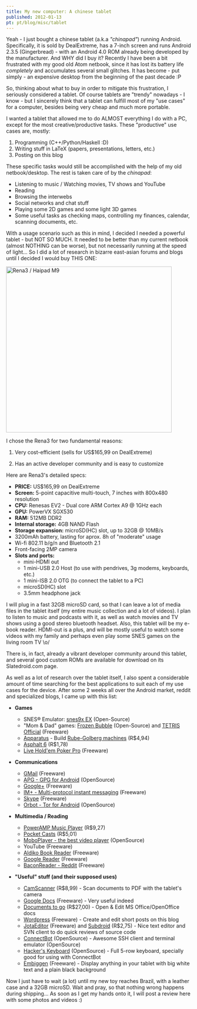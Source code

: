 ```yaml
---
title: My new computer: A chinese tablet
published: 2012-01-13
pt: pt/blog/misc/tablet
---
```


Yeah - I just bought a chinese tablet (a.k.a _"chinapad"_) running Android.
Specifically, it is sold by DealExtreme,
has a 7-inch screen and runs Android 2.3.5 (Gingerbread) - with an Android 4.0 ROM already being developed by the manufacturer.
And WHY did I buy it?
Recently I have been a bit frustrated with my good old Atom netbook, since it has lost its battery life _completely_ and accumulates several small glitches.
It has become - put simply - an expensive desktop from the beginning of the past decade :P

So, thinking about what to buy in order to mitigate this frustration, I seriously considered a tablet.
Of course tablets are "trendy" nowadays - I know - but I sincerely think that a tablet can fulfill most of my "use cases" for a computer,
besides being very cheap and much more portable.

<!--more-->

I wanted a tablet that allowed me to do ALMOST everything I do with a PC, except for the most creative/productive tasks.
These "productive" use cases are, mostly:

  1. Programming (C++/Python/Haskell :D)
  2. Writing stuff in LaTeX (papers, presentations, letters, etc.)
  3. Posting on this blog

These specific tasks would still be accomplished with the help of my old netbook/desktop.
The rest is taken care of by the _chinapad_:

  * Listening to music / Watching movies, TV shows and YouTube
  * Reading
  * Browsing the interwebs
  * Social networks and chat stuff
  * Playing some 2D games and some light 3D games
  * Some useful tasks as checking maps, controlling my finances, calendar, scanning documents, etc.

With a usage scenario such as this in mind, I decided I needed a powerful tablet - but NOT SO MUCH.
It needed to be better than my current netbook (almost NOTHING can be worse), but not necessarily running at the speed of light...
So I did a lot of research in bizarre east-asian forums and blogs until I decided I would buy THIS ONE:

<div id="imgdiv-m9"><style type="text/css" scoped> #imgdiv-m9 img { width:450px };</style>

 ![Rena3 / Haipad M9](/files/imgs/2012-01_sku_81345_7.jpg)

</div>

I chose the Rena3 for two fundamental reasons:

  1. Very cost-efficient (sells for US\$165,99 on DealExtreme)

  2. Has an active developer community and is easy to customize

Here are Rena3's detailed specs:

  * **PRICE:** US\$165,99 on DealExtreme
  * **Screen:** 5-point capacitive multi-touch, 7 inches with 800x480 resolution
  * **CPU:** Renesas EV2 - Dual core ARM Cortex A9 @ 1GHz each
  * **GPU:** PowerVX SGX530
  * **RAM:** 512MB DDR2
  * **Internal storage:** 4GB NAND Flash
  * **Storage expansion:** microSD(HC) slot, up to 32GB @ 10MB/s
  * 3200mAh battery, lasting for aprox. 8h of "moderate" usage
  * Wi-fi 802.11 b/g/n and Bluetooth 2.1
  * Front-facing 2MP camera
  * **Slots and ports:**
      + mini-HDMI out
      + 1 mini-USB 2.0 Host (to use with pendrives, 3g modems, keyboards, etc.)
      + 1 mini-ISB 2.0 OTG (to connect the tablet to a PC)
      + microSD(HC) slot
      + 3.5mm headphone jack

I will plug in a fast 32GB microSD card, so that I can leave a lot of media files in the tablet itself (my entire music collection and a lot of videos).
I plan to listen to music and podcasts with it, as well as watch movies and TV shows using a good stereo bluetooth headset.
Also, this tablet will be my e-book reader. HDMI-out is a plus,
and will be mostly useful to watch some videos with my family and perhaps even play some SNES games on the living room TV \o/

There is, in fact, already a vibrant developer community around this tablet,
and several good custom ROMs are available for download on its Slatedroid.com page.

As well as a lot of research over the tablet itself,
I also spent a considerable amount of time searching for the best applications to suit each of my use cases for the device.
After some 2 weeks all over the Android market, reddit and specialized blogs, I came up with this list:

  * **Games**
      + SNES® Emulator: [snes9x EX](http://www.explusalpha.com/home/snes9x-ex/downloads) (Open-Source)
      + "Mom & Dad" games: [Frozen Bubble](https://market.android.com/details?id=org.jfedor.frozenbubble) (Open-Source) and [TETRIS Official](https://market.android.com/details?id=com.ea.tetrisfree_na) (Freeware)
      + [Apparatus](https://market.android.com/details?id=com.bithack.apparatus) - Build [Rube-Golberg machines](http://en.wikipedia.org/wiki/Rube_Goldberg_machine) (R\$4,94)
      + [Asphalt 6](https://market.android.com/details?id=com.gameloft.android.ANMP.GloftA6HP) (R\$1,78)
      + [Live Hold'em Poker Pro](https://market.android.com/details?id=com.dragonplay.liveholdempro) (Freeware)

  * **Communications**
      + [GMail](https://market.android.com/details?id=com.google.android.gm) (Freeware)
      + [APG - GPG for Android](https://market.android.com/details?id=org.thialfihar.android.apg) (OpenSource)
      + [Google+](https://market.android.com/details?id=com.google.android.apps.plus) (Freeware)
      + [IM+ - Multi-protocol instant messaging](https://market.android.com/details?id=de.shapeservices.impluslite) (Freeware)
      + [Skype](https://market.android.com/details?id=com.skype.raider) (Freeware)
      + [Orbot - Tor for Android](https://market.android.com/details?id=org.torproject.android) (OpenSource)

  * **Multimedia / Reading**
      + [PowerAMP Music Player](https://market.android.com/details?id=com.maxmpz.audioplayer) (R\$9,27)
      + [Pocket Casts](https://market.android.com/details?id=au.com.shiftyjelly.pocketcasts) (R\$5,01)
      + [MoboPlayer - the best video player](https://market.android.com/details?id=com.clov4r.android.nil) (OpenSource)
      + YouTube (Freeware)
      + [Aldiko Book Reader](https://market.android.com/details?id=com.aldiko.android) (Freeware)
      + [Google Reader](https://market.android.com/details?id=com.google.android.apps.reader) (Freeware)
      + [BaconReader - Reddit](https://market.android.com/details?id=com.onelouder.baconreader) (Freeware)

  * **"Useful" stuff (and their supposed uses)**
      + [CamScanner](https://market.android.com/details?id=com.intsig.camscanner) (R\$8,99) - Scan documents to PDF with the tablet's camera
      + [Google Docs](https://market.android.com/details?id=com.google.android.apps.docs) (Freeware) - Very useful indeed
      + [Documents to go](https://market.android.com/details?id=com.dataviz.docstogo) (R\$27,00) - Open &amp; Edit MS Office/OpenOffice docs
      + [Wordpress](https://market.android.com/details?id=org.wordpress.android) (Freeware) - Create and edit short posts on this blog
      + [JotaEditor](https://market.android.com/details?id=jp.sblo.pandora.jota) (Freeware) and [Subdroid](https://market.android.com/details?id=com.feldschmid.subdroid_donate) (R\$2,75) - Nice text editor and SVN client to do quick reviews of source code
      + [ConnectBot](https://market.android.com/details?id=org.connectbot) (OpenSource) - Awesome SSH client and terminal emulator (OpenSource)
      + [Hacker's Keyboard](https://market.android.com/details?id=org.pocketworkstation.pckeyboard) (OpenSource) - Full 5-row keyboard, specially good for using with ConnectBot
      + [Embiggen](https://market.android.com/details?id=com.briercan.embiggen) (Freeware) - Display anything in your tablet with big white text and a plain black background

Now I just have to wait (a lot) until my new toy reaches Brazil, with a leather case and a 32GB microSD.
Wait and pray, so that nothing wrong happens during shipping...
As soon as I get my hands onto it, I will post a review here with some photos and videos :)

